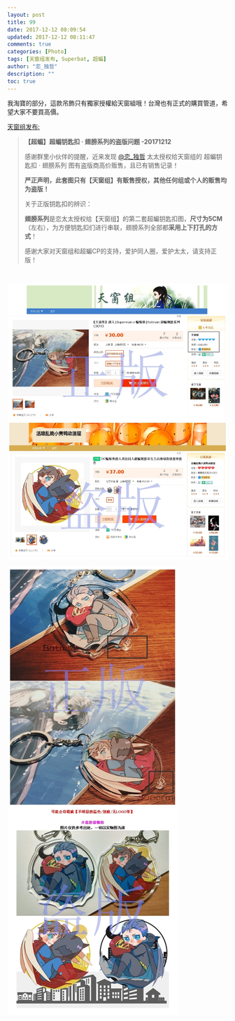 ```yaml
---
layout: post
title: 99
date: 2017-12-12 08:09:54
updated: 2017-12-12 08:11:47
comments: true
categories: [Photo]
tags: [天窗组发布, Superbat, 超蝙]
author: "恋_独哲"
description: ""
toc: true
---
```


<p dir="ltr"  >我淘寶的部分，這款吊飾只有獨家授權給天窗組哦！台灣也有正式的購買管道，希望大家不要買高價。</p> 
<p dir="ltr"  ><a target="_blank" href="http://zczfb.lofter.com/post/1daba8e5_11d1f0c6"  >天窗组发布:</a></p> 
<blockquote> 
 <p dir="ltr"  ><b>【超蝙】超蝙钥匙扣&nbsp;&middot;&nbsp;翅膀系列的盗版问题&nbsp;-20171212</b><br /></p> 
 <p dir="ltr"  >感谢群里小伙伴的提醒，近来发现&nbsp;<a target="_blank" loftermentionblogid="491097680" href="http://www.lofter.com/mentionredirect.do?blogId=491097680"  >@恋_独哲</a>&nbsp;太太授权给天窗组的&nbsp;超蝙钥匙扣&nbsp;&middot;&nbsp;翅膀系列&nbsp;图有盗版商高价贩售，且已有销售记录！<br /></p> 
 <p dir="ltr"  ><b>严正声明，此套图只有【</b><b><b>天窗组</b></b><b>】有贩售授权，其他任何组或个人的贩售均为盗版！</b><br /></p> 
 <p dir="ltr"  >关于正版钥匙扣的辨识：<br /></p> 
 <p dir="ltr"  ><b>翅膀系列</b>是恋太太授权给【天窗组】的第二套超蝙钥匙扣图，<b>尺寸为5CM</b>（左右），为方便钥匙扣们进行串联，翅膀系列全部都<b>采用上下打孔的方式</b>！<br /></p> 
 <p dir="ltr"  >感谢大家对天窗组和超蝙CP的支持，爱护同人圈，爱护太太，请支持正版！<br /></p> 
</blockquote> 
<p dir="ltr"  ><br /></p>

![](https://raw.githubusercontent.com/alicewish/maple50821/master/img_MmVWWlBaVDJVK0hmN1hGQmI1THVILzI1N1A5ajc5ZlFVVDJuWVNZeTgvYWtPNjVUQlBGZ3pBPT0.jpg)

![](https://raw.githubusercontent.com/alicewish/maple50821/master/img_MmVWWlBaVDJVK0hmN1hGQmI1THVIMzZobFlYUERycGVyYVBPa0haTUhsTVRRT3B0OEQ0S3BRPT0.jpg)